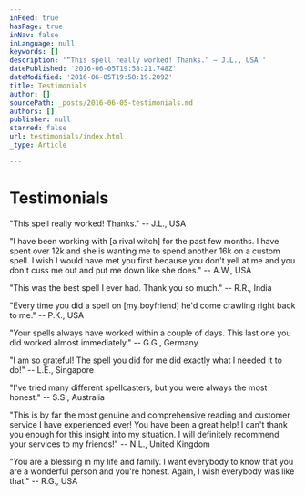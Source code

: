 ```yaml
---
inFeed: true
hasPage: true
inNav: false
inLanguage: null
keywords: []
description: '“This spell really worked! Thanks.” – J.L., USA '
datePublished: '2016-06-05T19:58:21.748Z'
dateModified: '2016-06-05T19:58:19.209Z'
title: Testimonials
author: []
sourcePath: _posts/2016-06-05-testimonials.md
authors: []
publisher: null
starred: false
url: testimonials/index.html
_type: Article

---
```

# Testimonials

"This spell really worked! Thanks." -- J.L., USA 

"I have been working with \[a rival witch\] for the past few months. I have spent over 12k and she is wanting me to spend another 16k on a custom spell. I wish I would have met you first because you don't yell at me and you don't cuss me out and put me down like she does." -- A.W., USA 

"This was the best spell I ever had. Thank you so much." -- R.R., India

"Every time you did a spell on \[my boyfriend\] he'd come crawling right back to me." -- P.K., USA 

"Your spells always have worked within a couple of days. This last one you did worked almost immediately." -- G.G., Germany 

"I am so grateful! The spell you did for me did exactly what I needed it to do!" -- L.E., Singapore 

"I've tried many different spellcasters, but you were always the most honest." -- S.S., Australia 

"This is by far the most genuine and comprehensive reading and customer service I have experienced ever! You have been a great help! I can't thank you enough for this insight into my situation. I will definitely recommend your services to my friends!" -- N.L., United Kingdom 

"You are a blessing in my life and family. I want everybody to know that you are a wonderful person and you're honest. Again, I wish everybody was like that." -- R.G., USA